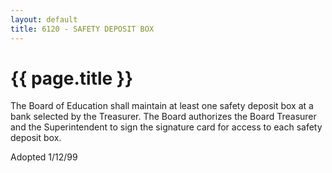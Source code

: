 ```yaml
---
layout: default
title: 6120 - SAFETY DEPOSIT BOX
---
```


{{ page.title }}
================

The Board of Education shall maintain at least one safety deposit box at
a bank selected by the Treasurer. The Board authorizes the Board
Treasurer and the Superintendent to sign the signature card for access
to each safety deposit box.

Adopted 1/12/99
